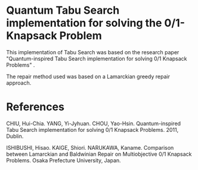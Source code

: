 # Quantum Tabu Search implementation for solving the 0/1-Knapsack Problem

This implementation of Tabu Search was based on the research paper "Quantum-inspired Tabu Search implementation for solving 0/1 Knapsack Problems"  .

The repair method used was based on a Lamarckian greedy repair approach.

# References

CHIU, Hui-Chia. YANG, Yi-Jyhuan. CHOU, Yao-Hsin. Quantum-inspired Tabu Search implementation for solving 0/1 Knapsack Problems. 2011, Dublin.

ISHIBUSHI, Hisao. KAIGE, Shiori. NARUKAWA, Kaname. Comparison between Lamarckian and Baldwinian Repair on Multiobjective 0/1 Knapsack Problems. Osaka Prefecture University, Japan. 
